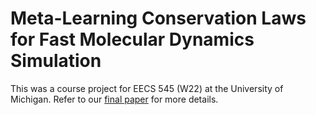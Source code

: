 # Meta-Learning Conservation Laws for Fast Molecular Dynamics Simulation

This was a course project for EECS 545 (W22) at the University of Michigan. Refer to our [final paper](./report.pdf) for more details.
